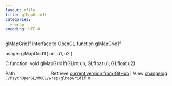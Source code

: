 ```yaml
---
layout: mfile
title: glMapGrid1f
categories:
  - wrap
encoding: UTF-8
---
```


glMapGrid1f  Interface to OpenGL function glMapGrid1f

usage:  glMapGrid1f( un, u1, u2 )

C function:  void glMapGrid1f(GLint un, GLfloat u1, GLfloat u2)


<div class="code_header" style="text-align:right;">
  <span style="float:left;">Path&nbsp;&nbsp;</span> <span class="counter">Retrieve <a href=
  "https://raw.github.com/Psychtoolbox-3/Psychtoolbox-3/beta/./PsychOpenGL/MOGL/wrap/glMapGrid1f.m">current version from GitHub</a> | View <a href=
  "https://github.com/Psychtoolbox-3/Psychtoolbox-3/commits/beta/./PsychOpenGL/MOGL/wrap/glMapGrid1f.m">changelog</a></span>
</div>
<div class="code">
  <code>./PsychOpenGL/MOGL/wrap/glMapGrid1f.m</code>
</div>
